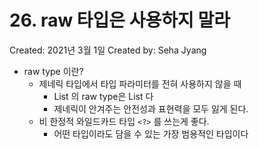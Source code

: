 # 26. raw 타입은 사용하지 말라

Created: 2021년 3월 1일
Created by: Seha Jyang

- raw type 이란?
    - 제네릭 타입에서 타입 파라미터를 전혀 사용하지 않을 때
        - List<E> 의 raw type은 List 다
        - 제네릭이 안겨주는 안전성과 표현력을 모두 잃게 된다.
    - 비 한정적 와일드카드 타입 `<?>` 를 쓰는게 좋다.
        - 어떤 타입이라도 담을 수 있는 가장 범용적인 타입이다